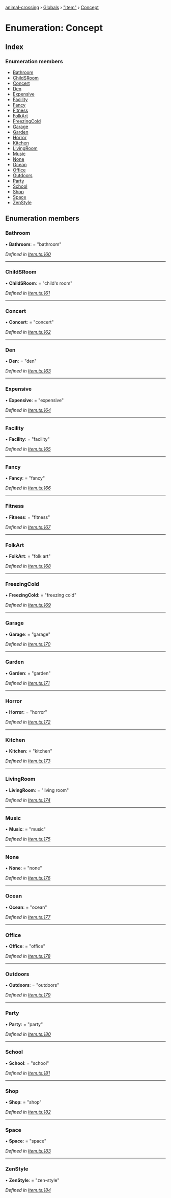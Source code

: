 [animal-crossing](../README.md) › [Globals](../globals.md) › ["Item"](../modules/_item_.md) › [Concept](_item_.concept.md)

# Enumeration: Concept

## Index

### Enumeration members

* [Bathroom](_item_.concept.md#bathroom)
* [ChildSRoom](_item_.concept.md#childsroom)
* [Concert](_item_.concept.md#concert)
* [Den](_item_.concept.md#den)
* [Expensive](_item_.concept.md#expensive)
* [Facility](_item_.concept.md#facility)
* [Fancy](_item_.concept.md#fancy)
* [Fitness](_item_.concept.md#fitness)
* [FolkArt](_item_.concept.md#folkart)
* [FreezingCold](_item_.concept.md#freezingcold)
* [Garage](_item_.concept.md#garage)
* [Garden](_item_.concept.md#garden)
* [Horror](_item_.concept.md#horror)
* [Kitchen](_item_.concept.md#kitchen)
* [LivingRoom](_item_.concept.md#livingroom)
* [Music](_item_.concept.md#music)
* [None](_item_.concept.md#none)
* [Ocean](_item_.concept.md#ocean)
* [Office](_item_.concept.md#office)
* [Outdoors](_item_.concept.md#outdoors)
* [Party](_item_.concept.md#party)
* [School](_item_.concept.md#school)
* [Shop](_item_.concept.md#shop)
* [Space](_item_.concept.md#space)
* [ZenStyle](_item_.concept.md#zenstyle)

## Enumeration members

###  Bathroom

• **Bathroom**: = "bathroom"

*Defined in [Item.ts:160](https://github.com/Norviah/animal-crossing/blob/c9eb585/module/types/Item.ts#L160)*

___

###  ChildSRoom

• **ChildSRoom**: = "child's room"

*Defined in [Item.ts:161](https://github.com/Norviah/animal-crossing/blob/c9eb585/module/types/Item.ts#L161)*

___

###  Concert

• **Concert**: = "concert"

*Defined in [Item.ts:162](https://github.com/Norviah/animal-crossing/blob/c9eb585/module/types/Item.ts#L162)*

___

###  Den

• **Den**: = "den"

*Defined in [Item.ts:163](https://github.com/Norviah/animal-crossing/blob/c9eb585/module/types/Item.ts#L163)*

___

###  Expensive

• **Expensive**: = "expensive"

*Defined in [Item.ts:164](https://github.com/Norviah/animal-crossing/blob/c9eb585/module/types/Item.ts#L164)*

___

###  Facility

• **Facility**: = "facility"

*Defined in [Item.ts:165](https://github.com/Norviah/animal-crossing/blob/c9eb585/module/types/Item.ts#L165)*

___

###  Fancy

• **Fancy**: = "fancy"

*Defined in [Item.ts:166](https://github.com/Norviah/animal-crossing/blob/c9eb585/module/types/Item.ts#L166)*

___

###  Fitness

• **Fitness**: = "fitness"

*Defined in [Item.ts:167](https://github.com/Norviah/animal-crossing/blob/c9eb585/module/types/Item.ts#L167)*

___

###  FolkArt

• **FolkArt**: = "folk art"

*Defined in [Item.ts:168](https://github.com/Norviah/animal-crossing/blob/c9eb585/module/types/Item.ts#L168)*

___

###  FreezingCold

• **FreezingCold**: = "freezing cold"

*Defined in [Item.ts:169](https://github.com/Norviah/animal-crossing/blob/c9eb585/module/types/Item.ts#L169)*

___

###  Garage

• **Garage**: = "garage"

*Defined in [Item.ts:170](https://github.com/Norviah/animal-crossing/blob/c9eb585/module/types/Item.ts#L170)*

___

###  Garden

• **Garden**: = "garden"

*Defined in [Item.ts:171](https://github.com/Norviah/animal-crossing/blob/c9eb585/module/types/Item.ts#L171)*

___

###  Horror

• **Horror**: = "horror"

*Defined in [Item.ts:172](https://github.com/Norviah/animal-crossing/blob/c9eb585/module/types/Item.ts#L172)*

___

###  Kitchen

• **Kitchen**: = "kitchen"

*Defined in [Item.ts:173](https://github.com/Norviah/animal-crossing/blob/c9eb585/module/types/Item.ts#L173)*

___

###  LivingRoom

• **LivingRoom**: = "living room"

*Defined in [Item.ts:174](https://github.com/Norviah/animal-crossing/blob/c9eb585/module/types/Item.ts#L174)*

___

###  Music

• **Music**: = "music"

*Defined in [Item.ts:175](https://github.com/Norviah/animal-crossing/blob/c9eb585/module/types/Item.ts#L175)*

___

###  None

• **None**: = "none"

*Defined in [Item.ts:176](https://github.com/Norviah/animal-crossing/blob/c9eb585/module/types/Item.ts#L176)*

___

###  Ocean

• **Ocean**: = "ocean"

*Defined in [Item.ts:177](https://github.com/Norviah/animal-crossing/blob/c9eb585/module/types/Item.ts#L177)*

___

###  Office

• **Office**: = "office"

*Defined in [Item.ts:178](https://github.com/Norviah/animal-crossing/blob/c9eb585/module/types/Item.ts#L178)*

___

###  Outdoors

• **Outdoors**: = "outdoors"

*Defined in [Item.ts:179](https://github.com/Norviah/animal-crossing/blob/c9eb585/module/types/Item.ts#L179)*

___

###  Party

• **Party**: = "party"

*Defined in [Item.ts:180](https://github.com/Norviah/animal-crossing/blob/c9eb585/module/types/Item.ts#L180)*

___

###  School

• **School**: = "school"

*Defined in [Item.ts:181](https://github.com/Norviah/animal-crossing/blob/c9eb585/module/types/Item.ts#L181)*

___

###  Shop

• **Shop**: = "shop"

*Defined in [Item.ts:182](https://github.com/Norviah/animal-crossing/blob/c9eb585/module/types/Item.ts#L182)*

___

###  Space

• **Space**: = "space"

*Defined in [Item.ts:183](https://github.com/Norviah/animal-crossing/blob/c9eb585/module/types/Item.ts#L183)*

___

###  ZenStyle

• **ZenStyle**: = "zen-style"

*Defined in [Item.ts:184](https://github.com/Norviah/animal-crossing/blob/c9eb585/module/types/Item.ts#L184)*
